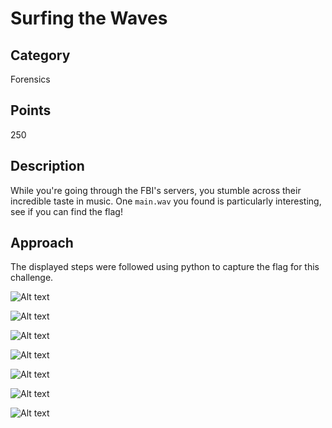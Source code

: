 # Surfing the Waves

## Category 
Forensics

## Points
250

## Description
While you're going through the FBI's servers, you stumble across their incredible taste in music. One `main.wav` you found is particularly interesting,
see if you can find the flag!

## Approach
The displayed steps were followed using python to capture the flag for this challenge.

![Alt text](/Surfing_the_Waves.png)

![Alt text](/Surfing_the_Waves1.png)

![Alt text](/Surfing_the_Waves2.png)

![Alt text](/Surfing_the_Waves3.png)

![Alt text](/Surfing_the_Waves4.png)

![Alt text](/Surfing_the_Waves5.png)

![Alt text](/Surfing_the_Waves6.png)






